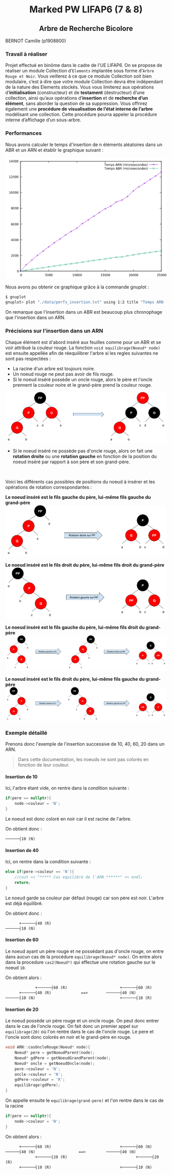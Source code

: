 # <div style="text-align:center">Marked PW LIFAP6 (7 & 8) </div>
## <div style="text-align:center">Arbre de Recherche Bicolore</div>

BERNOT Camille (p1908800)

### Travail à réaliser

Projet effectué en binôme dans le cadre de l'UE LIFAP6.
On se propose de réaliser un module Collection d’`Elements` implantée sous forme d’`Arbre Rouge et Noir`. Vous veillerez à ce que ce module Collection soit bien modulaire, c’est à dire que votre module Collection devra être indépendant de la nature des Elements stockés. Vous vous limiterez aux opérations d’**initialisation** (constructeur) et de **testament** (destructeur) d’une collection, ainsi qu’aux opérations d’**insertion** et de **recherche d’un élément**, sans aborder la question de sa suppression. Vous offrirez également une **procédure de visualisation de l’état interne de l’arbre** modélisant une collection. Cette procédure pourra appeler la procédure interne d’affichage d’un sous-arbre.

### Performances

Nous avons calculer le temps d'insertion de n éléments aléatoires dans un ABR et un ARN et établir le graphique suivant :

![performances ABR ARN](./img/resultats_perfs.png)

Nous avons pu obtenir ce graphique grâce à la commande gnuplot :
    
```bash
$ gnuplot
gnuplot> plot "./data/perfs_insertion.txt" using 1:2 title "Temps ARN (microsecondes)" with linespoints, "./data/perfs_insertion.txt" using 1:3 title "Temps ABR (microsecondes)" with linespoints
```

On remarque que l'insertion dans un ABR est beaucoup plus chronophage que l'insertion dans un ARN.

### Précisions sur l'insertion dans un ARN

Chaque élément est d'abord inséré aux feuilles comme pour un ABR et se voir attribué la couleur rouge. La fonction `void equilibrage(Noeud* node)` est ensuite appellée afin de réequilibrer l'arbre si les regles suivantes ne sont pas respectées : 
- La racine d'un arbre est toujours noire.
- Un noeud rouge ne peut pas avoir de fils rouge.
- Si le noeud inséré possède un oncle rouge, alors le père et l'oncle prennent la couleur noire et le grand-père prend la couleur rouge.

![cas de l'oncle rouge](./img/oncle_rouge.png)

- Si le noeud inséré ne possède pas d'oncle rouge, alors on fait une **rotation droite** ou une **rotation gauche** en fonction de la position du noeud inséré par rapport à son père et son grand-père.

</br>
     
Voici les différents cas possibles de positions du noeud à insérer et les opérations de rotation correspondantes :

**Le noeud inséré est le fils gauche du père, lui-même fils gauche du grand-père**
![rotation droite](./img/gauche_gauche.png)

**Le noeud inséré est le fils droit du père, lui-même fils droit du grand-père**
![rotation gauche](img/droit_droit.png)

**Le noeud inséré est le fils gauche du père, lui-même fils droit du grand-père**
![](img/gauche_droit.png)

**Le noeud inséré est le fils droit du père, lui-même fils gauche du grand-père**
![](img/droit_gauche.png)


### Exemple détaillé

Prenons donc l'exemple de l'insertion successive de 10, 40, 60, 20 dans un ARN.
> Dans cette documentation, les noeuds ne sont pas colorés en fonction de leur couleur.

#### Insertion de 10

Ici, l'arbre étant vide, on rentre dans la condition suivante :
``` c++
if(pere == nullptr){
    node->couleur = 'N';
}
```
Le noeud est donc coloré en noir car il est racine de l'arbre.

On obtient donc :

    ──────┤10 (N)

#### Insertion de 40

Ici, on rentre dans la condition suivante :
``` c++
else if(pere->couleur == 'N'){
    //cout << "***** Cas equilibré de l'ARN ******" << endl;
    return;
}
```

Le noeud garde sa couleur par défaut (rouge) car son père est noir. L'arbre est déjà équilibré.

On obtient donc :

          +──────┤40 (R)
    ──────┤10 (N)

#### Insertion de 60

Le noeud ayant un père rouge et ne possédant pas d'oncle rouge, on entre dans aucun cas de la procédure `equilibrage(Noeud* node)`. On entre alors dans la procedure `cas2(Noeud*)` qui effectue une rotation gauche sur le noeud `10`. 

On obtient alors :

                 +──────┤60 (R)                       +──────┤60 (R)
          +──────┤40 (R)             ==>        ──────┤40 (N)
    ──────┤10 (N)                                     +──────┤10 (R)


#### Insertion de 20

Le noeud possède un père rouge et un oncle rouge. On peut donc entrer dans le cas de l'oncle rouge. On fait donc un premier appel sur `equilibrage(20)` où l'on rentre dans le cas de l'oncle rouge. Le pere et l'oncle sont donc colorés en noir et le grand-père en rouge. 

``` c++
void ARN::casOncleRouge(Noeud* node){
    Noeud* pere = getNoeudParent(node);
    Noeud* gdPere = getNoeudGrandParent(node);
    Noeud* oncle = getNoeudOncle(node);
    pere->couleur = 'N';
    oncle->couleur = 'N';
    gdPere->couleur = 'R';
    equilibrage(gdPere);
}
```

On appelle ensuite le `equilibrage(grand-pere)` et l'on rentre dans le cas de la racine 

``` c++
if(pere == nullptr){
    node->couleur = 'N';
}
```

On obtient alors :

          +──────┤60 (R)                              +──────┤60 (N)
    ──────┤40 (N)                   ==>         ──────┤40 (N)
                 +──────┤20 (R)                              +──────┤20 (R)
          +──────┤10 (R)                              +──────┤10 (N)    
